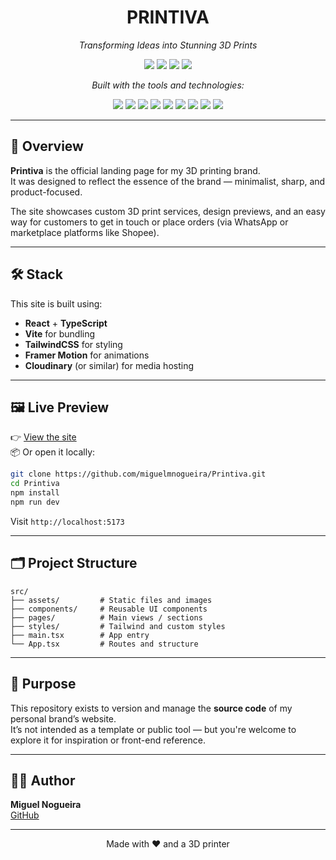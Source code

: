 <h1 align="center">PRINTIVA</h1>

<p align="center"><i>Transforming Ideas into Stunning 3D Prints</i></p>

<p align="center">
  <img src="https://img.shields.io/github/last-commit/miguelmnogueira/Printiva?style=flat-square" />
  <img src="https://img.shields.io/github/languages/top/miguelmnogueira/Printiva?style=flat-square" />
  <img src="https://img.shields.io/github/languages/count/miguelmnogueira/Printiva?style=flat-square" />
  <img src="https://img.shields.io/github/languages/code-size/miguelmnogueira/Printiva?style=flat-square" />
</p>

<p align="center"><i>Built with the tools and technologies:</i></p>

<p align="center">
  <img src="https://img.shields.io/badge/-JSON-black?style=for-the-badge&logo=json&logoColor=white" />
  <img src="https://img.shields.io/badge/-Markdown-000000?style=for-the-badge&logo=markdown" />
  <img src="https://img.shields.io/badge/-npm-CB3837?style=for-the-badge&logo=npm" />
  <img src="https://img.shields.io/badge/-JavaScript-F7DF1E?style=for-the-badge&logo=javascript&logoColor=black" />
  <img src="https://img.shields.io/badge/-React-20232A?style=for-the-badge&logo=react" />
  <img src="https://img.shields.io/badge/-TypeScript-3178C6?style=for-the-badge&logo=typescript&logoColor=white" />
  <img src="https://img.shields.io/badge/-Vite-646CFF?style=for-the-badge&logo=vite&logoColor=white" />
  <img src="https://img.shields.io/badge/-ESLint-4B32C3?style=for-the-badge&logo=eslint&logoColor=white" />
  <img src="https://img.shields.io/badge/-React%20Router-CA4245?style=for-the-badge&logo=react-router&logoColor=white" />
</p>

---


## 📖 Overview

**Printiva** is the official landing page for my 3D printing brand.  
It was designed to reflect the essence of the brand — minimalist, sharp, and product-focused.

The site showcases custom 3D print services, design previews, and an easy way for customers to get in touch or place orders (via WhatsApp or marketplace platforms like Shopee).

---

## 🛠 Stack

This site is built using:

- **React** + **TypeScript**
- **Vite** for bundling
- **TailwindCSS** for styling
- **Framer Motion** for animations
- **Cloudinary** (or similar) for media hosting

---

## 🖼️ Live Preview

👉 [View the site](https://printiva.vercel.app/home)  
📦 Or open it locally:

```bash
git clone https://github.com/miguelmnogueira/Printiva.git
cd Printiva
npm install
npm run dev
```

Visit `http://localhost:5173`

---

## 🗂️ Project Structure

```
src/
├── assets/         # Static files and images
├── components/     # Reusable UI components
├── pages/          # Main views / sections
├── styles/         # Tailwind and custom styles
├── main.tsx        # App entry
└── App.tsx         # Routes and structure
```

---

## 📌 Purpose

This repository exists to version and manage the **source code** of my personal brand’s website.  
It’s not intended as a template or public tool — but you're welcome to explore it for inspiration or front-end reference.

---

## 🧑‍💻 Author

**Miguel Nogueira**  
[GitHub](https://github.com/miguelmnogueira)

---

<p align="center">Made with ❤️ and a 3D printer</p>
